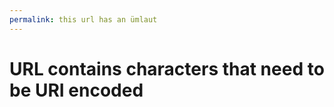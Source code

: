 ```yaml
---
permalink: this url has an ümlaut
---
```


# URL contains characters that need to be URI encoded
